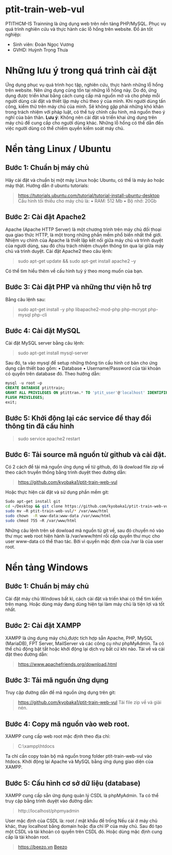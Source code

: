 # ptit-train-web-vul
PTITHCM-IS Trainning là ứng dụng web trên nền tảng PHP/MySQL. Phục vụ quá trình nghiên cứu và thực hành các lỗ hổng trên website.
Đồ án tốt nghiệp:
- Sinh viên: Đoàn Ngọc Vương
- GVHD: Huỳnh Trọng Thưa
# Những lưu ý trong quá trình cài đặt
Ứng dụng phục vụ quá trình học tập, nghiên cứu, thực hành những lỗ hổng trên website. Nên ứng dụng cũng tồn tại những lỗ hổng này.
Do đó, ứng dụng được triển khai bằng cách cung cấp mã nguồn mở và cho phép mỗi người dùng cài đặt và thiết lập máy chủ theo ý của mình. 
Khi người dùng tấn công, kiểm thử trên máy chủ của mình. Sẽ không gặp phải những khó khăn trong trách nhiệm với pháp luật, có thể tuỳ chỉnh cấu hình, mã nguồn theo ý nghĩ của bản thân.
**Lưu ý**: Không nên cài đặt và triển khai ứng dụng trên máy chủ để cung cấp cho người dùng khác. Những lỗ hổng có thể dẫn đến việc người dùng có thể chiếm quyền kiểm soát máy chủ.
# Nền tảng Linux / Ubuntu
##	Bước 1: Chuẩn bị máy chủ
Hãy cài đặt và chuẩn bị một máy Linux hoặc Ubuntu, có thể là máy ảo hoặc máy thật.
Hướng dẫn ở ubuntu tutorials:
> https://tutorials.ubuntu.com/tutorial/tutorial-install-ubuntu-desktop
Cấu hình tối thiểu cho máy chủ là:
•	RAM: 512 Mb
•	Bộ nhớ: 20Gb
##	Bước 2: Cài đặt Apache2
Apache (Apache HTTP Server) là một chương trình trên máy chủ đối thoại qua giao thức HTTP, là một trong những phần mềm phổ biến nhất thế giới.
Nhiệm vụ chính của Apache là thiết lập kết nối giữa máy chủ và trình duyệt của người dùng, sau đó chịu trách nhiệm chuyển thông tin qua lại giữa máy chủ và trình duyệt.
Cài đặt Apache2 theo câu lệnh:
> sudo apt-get update && sudo apt-get install apache2 –y

Có thể tìm hiểu thêm về cấu hình tuỳ ý theo mong muốn của bạn.
## Bước 3: Cài đặt PHP và những thư viện hỗ trợ
Bằng câu lệnh sau:
> sudo apt-get install -y php libapache2-mod-php php-mcrypt php-mysql php-cli

## Bước 4: Cài đặt MySQL
Cài đặt MySQL server bằng câu lệnh:
> sudo apt-get install mysql-server

Sau đó, ta vào mysql để setup những thông tin cấu hình cơ bản cho ứng dụng cần thiết bao gồm:
•	Database
•	Username/Password của tài khoản có quyền trên database đó.
Theo hướng dẫn:
```sql
mysql -u root –p
CREATE DATABASE ptittrain;
GRANT ALL PRIVILEGES ON ptittran.* TO 'ptit_user'@'localhost' IDENTIFIED BY '123';
FLUSH PRIVILEGES;
exit;
```
## Bước 5: Khởi động lại các service để thay đổi thông tin đã cấu hình
> sudo service apache2 restart

## Bước 6: Tải source mã nguồn từ github và cài đặt.
Có 2 cách để tải mã nguồn ứng dụng về từ github, đó là dowload file zip về theo cách truyền thống bằng trình duyệt theo đường dẫn:
> https://github.com/kyobaka1/ptit-train-web-vul

Hoặc thực hiện cài đặt và sử dụng phần mềm git:
```bash
Sudo apt-get install git
cd ~/Desktop && git clone https://github.com/kyobaka1/ptit-train-web-vul.git
sudo mv –R ptit-train-web-vul/* /var/www/html
sudo chown  -R www-data:www-data /var/www/html
sudo chmod 755 –R /var/www/html
```

Những câu lệnh trên sẽ dowload mã nguồn từ git về, sau đó chuyển nó vào thư mục web root hiện hành là /var/www/html rồi cấp quyền thư mục cho user www-data có thể thao tác. Bởi vì quyền mặc định của /var là của user root.
# Nền tảng Windows
## Bước 1: Chuẩn bị máy chủ
Cài đặt máy chủ Windows bất kì, cách cài đặt và triển khai có thể tìm kiếm trên mạng. Hoặc dùng máy đang dùng hiện tại làm máy chủ là tiện lợi và tốt nhất.
## Bước 2: Cài đặt XAMPP
XAMPP là ứng dụng máy chủ,được tích hợp sẵn Apache, PHP, MySQL (MariaDB), FPT Server, MailServer và các công cụ như phpMyAdmin.
Ta có thể chủ động bật tắt hoặc khởi động lại dịch vụ bất cứ khi nào.
Tải về và cài đặt theo đường dẫn:
> https://www.apachefriends.org/download.html

## Bước 3: Tải mã nguồn ứng dụng
Truy cập đường dẫn để mã nguồn ứng dụng trên git:
> https://github.com/kyobaka1/ptit-train-web-vul
Tải file zip về và giải nén.
## Bước 4: Copy mã nguồn vào web root.
XAMPP cung cấp web root mặc định theo địa chỉ:
> C:\xampp\htdocs

Ta chỉ cần copy toàn bộ mã nguồn trong folder ptit-train-web-vul vào htdocs.
Khởi động lại Apache và MySQL bằng ứng dụng giao diện của XAMPP.
## Bước 5: Cấu hình cơ sở dữ liệu (database)
XAMPP cung cấp sẵn ứng dụng quản lý CSDL là phpMyAdmin.
Ta có thể truy cập bằng trình duyệt vào đường dẫn:
> http://localhost/phpmyadmin

User mặc định của CSDL là: root / mật khẩu để trống
Nếu cài ở máy chủ khác, thay localhost bằng domain hoặc địa chỉ IP của máy chủ.
Sau đó tạo một CSDL và tài khoản có quyền trên CSDL đó. Hoặc dùng mặc định cung cấp là tài khoản root.

> https://beezo.vn
> [Beezo](https://www.google.com)
